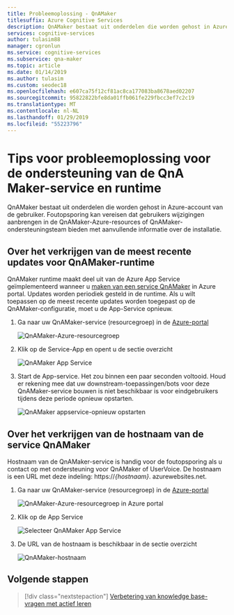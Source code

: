 ```yaml
---
title: Probleemoplossing - QnAMaker
titlesuffix: Azure Cognitive Services
description: QnAMaker bestaat uit onderdelen die worden gehost in Azure-account van de gebruiker. Foutopsporing kan vereisen dat gebruikers wijzigingen aanbrengen in de QnAMaker-Azure-resources of QnAMaker-ondersteuningsteam bieden met aanvullende informatie over de installatie.
services: cognitive-services
author: tulasim88
manager: cgronlun
ms.service: cognitive-services
ms.subservice: qna-maker
ms.topic: article
ms.date: 01/14/2019
ms.author: tulasim
ms.custom: seodec18
ms.openlocfilehash: e607ca75f12cf81ac8ca177083ba8678aed02207
ms.sourcegitcommit: 95822822bfe8da01ffb061fe229fbcc3ef7c2c19
ms.translationtype: MT
ms.contentlocale: nl-NL
ms.lasthandoff: 01/29/2019
ms.locfileid: "55223796"
---
```

# <a name="troubleshooting-tips-to-support-the-qna-maker-service-and-runtime"></a>Tips voor probleemoplossing voor de ondersteuning van de QnA Maker-service en runtime
QnAMaker bestaat uit onderdelen die worden gehost in Azure-account van de gebruiker. Foutopsporing kan vereisen dat gebruikers wijzigingen aanbrengen in de QnAMaker-Azure-resources of QnAMaker-ondersteuningsteam bieden met aanvullende informatie over de installatie.

## <a name="how-to-get-latest-qnamaker-runtime-updates"></a>Over het verkrijgen van de meest recente updates voor QnAMaker-runtime
QnAMaker runtime maakt deel uit van de Azure App Service geïmplementeerd wanneer u [maken van een service QnAMaker](./set-up-qnamaker-service-azure.md) in Azure portal. Updates worden periodiek gesteld in de runtime. Als u wilt toepassen op de meest recente updates worden toegepast op de QnAMaker-configuratie, moet u de App-Service opnieuw.
1. Ga naar uw QnAMaker-service (resourcegroep) in de [Azure-portal](https://portal.azure.com)

    ![QnAMaker-Azure-resourcegroep](../media/qnamaker-how-to-troubleshoot/qnamaker-azure-resourcegroup.png)

2. Klik op de Service-App en opent u de sectie overzicht

     ![QnAMaker App Service](../media/qnamaker-how-to-troubleshoot/qnamaker-azure-appservice.png)

3. Start de App-service. Het zou binnen een paar seconden voltooid. Houd er rekening mee dat uw downstream-toepassingen/bots voor deze QnAMaker-service bouwen is niet beschikbaar is voor eindgebruikers tijdens deze periode opnieuw opstarten.

    ![QnAMaker appservice-opnieuw opstarten](../media/qnamaker-how-to-upgrade-qnamaker/qnamaker-appservice-restart.png)

## <a name="how-to-get-the-qnamaker-service-hostname"></a>Over het verkrijgen van de hostnaam van de service QnAMaker
Hostnaam van de QnAMaker-service is handig voor de foutopsporing als u contact op met ondersteuning voor QnAMaker of UserVoice. De hostnaam is een URL met deze indeling: https://*{hostnaam}*. azurewebsites.net.
    
1. Ga naar uw QnAMaker-service (resourcegroep) in de [Azure-portal](https://portal.azure.com)

    ![QnAMaker-Azure-resourcegroep in Azure portal](../media/qnamaker-how-to-troubleshoot/qnamaker-azure-resourcegroup.png)

2. Klik op de App Service

     ![Selecteer QnAMaker App Service](../media/qnamaker-how-to-troubleshoot/qnamaker-azure-appservice.png)

3. De URL van de hostnaam is beschikbaar in de sectie overzicht

    ![QnAMaker-hostnaam](../media/qnamaker-how-to-troubleshoot/qnamaker-azure-gethostname.png)
    

## <a name="next-steps"></a>Volgende stappen

> [!div class="nextstepaction"]
> [Verbetering van knowledge base-vragen met actief leren](./improve-knowledge-base.md)
